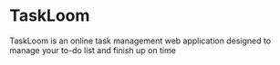 # TaskLoom
TaskLoom is an online task management web application designed to manage your to-do list and finish up on time
